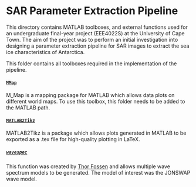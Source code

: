 # SAR Parameter Extraction Pipeline
This directory contains MATLAB toolboxes, and external functions used for an undergraduate final-year project (EEE4022S) at the University of Cape Town. The aim of the project was to perform an initial investigation into designing a parameter extraction pipeline for SAR images to extract the sea ice characteristics of Antarctica.

This folder contains all toolboxes required in the implementation of the pipeline.

#### [`MMap`](/m_map/)
M_Map is a mapping package for MATLAB which allows data plots on different world maps.
To use this toolbox, this folder needs to be added to the MATLAB path.

#### [`MATLAB2Tikz`](/matlab2tikz-master/matlab2tikz-master)
MATLAB2Tikz is a package which allows plots generated in MATLAB to be exported as a .tex file for high-quality plotting in LaTeX.

##### [`wavespec`](./wavespec.m)
This function was created by [Thor Fossen](https://github.com/cybergalactic/MSS) and allows multiple wave spectrum models to be generated. The model of interest was the JONSWAP wave model.
